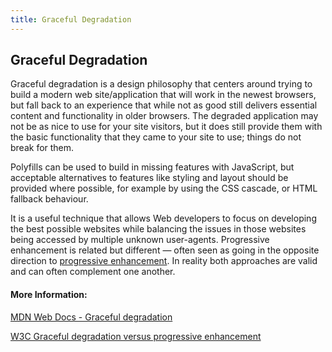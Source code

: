 ```yaml
---
title: Graceful Degradation
---
```

## Graceful Degradation

Graceful degradation is a design philosophy that centers around trying to build a modern web site/application that will work in the newest browsers, but fall back to an experience that while not as good still delivers essential content and functionality in older browsers. The degraded application may not be as nice to use for your site visitors, but it does still provide them with the basic functionality that they came to your site to use; things do not break for them.

Polyfills can be used to build in missing features with JavaScript, but acceptable alternatives to features like styling and layout should be provided where possible, for example by using the CSS cascade, or HTML fallback behaviour.

It is a useful technique that allows Web developers to focus on developing the best possible websites while balancing the issues in those websites being accessed by multiple unknown user-agents. Progressive enhancement is related but different — often seen as going in the opposite direction to <a href='https://guide.freecodecamp.org/css/progressive-enhancement' target='_blank' rel='nofollow'>progressive enhancement</a>. In reality both approaches are valid and can often complement one another.

#### More Information:
<a href='https://developer.mozilla.org/en-US/docs/Glossary/Graceful_degradation' target='_blank' rel='nofollow'>MDN Web Docs - Graceful degradation</a>

<a href='https://www.w3.org/wiki/Graceful_degradation_versus_progressive_enhancement' target='_blank' rel='nofollow'>W3C Graceful degradation versus progressive enhancement</a>
